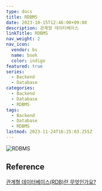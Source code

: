 ```yaml
---
type: docs
title: RDBMS
date: 2023-10-15T12:46:00+09:00
description: 관계형 데이터베이스
linkTitle: RDBMS
nav_weight: 2
nav_icon:
  vendor: bs
  name: book
  color: indigo
featured: true
series:
  - Backend
  - Database
categories:
  - Backend
  - Database
  - RDBMS
tags:
  - Backend
  - Database
  - RDBMS
lastmod: 2023-11-24T16:25:03.255Z
---
```


![RDBMS](/backend/rdbms.png#center)

## Reference

[관계형 데이터베이스(RDB)란 무엇인가요?](https://yozm.wishket.com/magazine/detail/675/)
